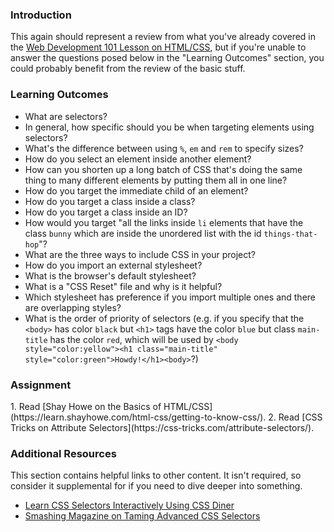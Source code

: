 ### Introduction

This again should represent a review from what you've already covered in the [Web Development 101 Lesson on HTML/CSS](/web-development-101/html-and-css-basics), but if you're unable to answer the questions posed below in the "Learning Outcomes" section, you could probably benefit from the review of the basic stuff.

### Learning Outcomes

* What are selectors?
* In general, how specific should you be when targeting elements using selectors?
* What's the difference between using `%`, `em` and `rem` to specify sizes?
* How do you select an element inside another element?
* How can you shorten up a long batch of CSS that's doing the same thing to many different elements by putting them all in one line?
* How do you target the immediate child of an element?
* How do you target a class inside a class?
* How do you target a class inside an ID?
* How would you target "all the links inside `li` elements that have the class `bunny` which are inside the unordered list with the id `things-that-hop`"?
* What are the three ways to include CSS in your project?
* How do you import an external stylesheet?
* What is the browser's default stylesheet?
* What is a "CSS Reset" file and why is it helpful?
* Which stylesheet has preference if you import multiple ones and there are overlapping styles?
* What is the order of priority of selectors (e.g. if you specify that the `<body>` has color `black` but `<h1>` tags have the color `blue` but class `main-title` has the color `red`, which will be used by `<body style="color:yellow"><h1 class="main-title" style="color:green">Howdy!</h1><body>`?)

### Assignment

<div class="lesson-content__panel" markdown="1">
1. Read [Shay Howe on the Basics of HTML/CSS](https://learn.shayhowe.com/html-css/getting-to-know-css/).
2. Read [CSS Tricks on Attribute Selectors](https://css-tricks.com/attribute-selectors/).
</div>

### Additional Resources
This section contains helpful links to other content. It isn't required, so consider it supplemental for if you need to dive deeper into something.

* [Learn CSS Selectors Interactively Using CSS Diner](http://flukeout.github.io/)
* [Smashing Magazine on Taming Advanced CSS Selectors](http://coding.smashingmagazine.com/2009/08/17/taming-advanced-css-selectors/)
